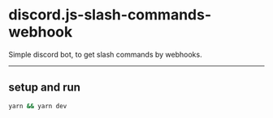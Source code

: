 # discord.js-slash-commands-webhook

Simple discord bot, to get slash commands by webhooks.

---

## setup and run

```bash
yarn && yarn dev
```
